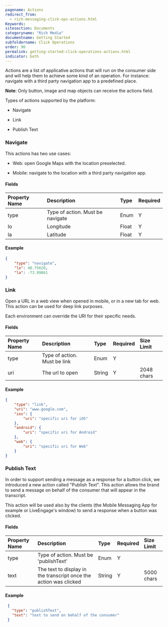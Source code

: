 ```yaml
---
pagename: Actions
redirect_from:
  - rich-messaging-click-ops-actions.html
Keywords:
sitesection: Documents
categoryname: "Rich Media"
documentname: Getting Started
subfoldername: Click Operations
order: 90
permalink: getting-started-click-operations-actions.html
indicator: both
---
```


Actions are a list of applicative actions that will run on the consumer side and will help them to achieve some kind of an operation. For instance: navigate with a third party navigation app to a predefined place.

**Note**: Only button, image and map objects can receive the actions field.

Types of actions supported by the platform:

* Navigate

* Link

* Publish Text

### Navigate

This actions has two use cases:

* Web: open Google Maps with the location preselected.

* Mobile: navigate to the location with a third party navigation app.

#### Fields

| Property Name | Description | Type | Required |
| :--- | :--- | :--- | :--- |
| type | Type of action. Must be navigate | Enum | Y |
| lo | Longitude | Float | Y |
| la | Latitude | Float | Y |

#### Example

```json
{
	"type": "navigate",
	"lo": 40.75620,
	"la": -73.99861
}
```

### Link

Open a URL in a web view when opened in mobile, or in a new tab for web. This action can be used for deep link purposes.

Each environment can override the URI for their specific needs.

#### Fields

| Property Name | Description | Type | Required | Size Limit |
| :--- | :--- | :--- | :--- | :--- |
| type | Type of action. Must be link | Enum | Y |  |
| uri | The url to open | String | Y | 2048 chars |

#### Example

```json
{
	"type": "link",
	"uri": "www.google.com",
	"ios": {
		"uri": "specific uri for iOS"
	},
	"android": {
		"uri": "specific uri for Android"
	},
	"web": {
		"uri": "specific uri for Web"
	}
}
```

### Publish Text

In order to support sending a message as a response for a button click, we introduced a new action called "Publish Text".
This action allows the brand to send a message on behalf of the consumer that will appear in the transcript.

This action will be used also by the clients (the Mobile Messaging App for example or LiveEngage's window) to send a response when a button was clicked.

#### Fields

| Property Name | Description | Type | Required | Size Limit |
| :--- | :--- | :--- | :--- | :--- |
| type | Type of action. Must be 'publishText' | Enum | Y |  |
| text | The text to display in the transcript once the action was clicked | String | Y | 5000 chars |


#### Example

```json
 {
   "type": "publishText",
   "text": "text to send on behalf of the consumer"
 }
```
